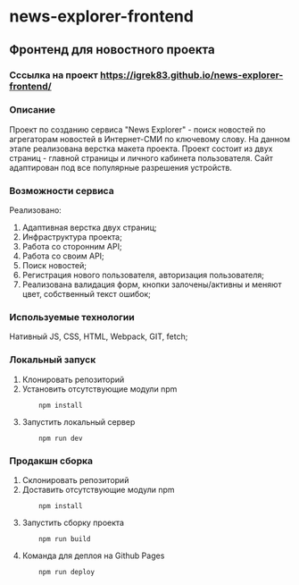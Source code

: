 # news-explorer-frontend

## Фронтенд для новостного проекта

### Сссылка на проект https://igrek83.github.io/news-explorer-frontend/

### Описание

Проект по созданию сервиса "News Explorer" - поиск новостей по агрегаторам новостей в Интернет-СМИ по ключевому слову. На данном этапе реализована верстка макета проекта. Проект состоит из двух страниц - главной страницы и личного кабинета пользователя. Сайт адаптирован под все популярные разрешения устройств.

### Возможности сервиса

Реализовано: 
1. Адаптивная верстка двух страниц;
2. Инфраструктура проекта;
3. Работа со сторонним API;
4. Работа со своим API;
5. Поиск новостей;
6. Регистрация нового пользователя, авторизация пользователя;
7. Реализована валидация форм, кнопки залочены/активны и меняют цвет, собственный текст ошибок;

### Используемые технологии

Нативный JS, CSS, HTML, Webpack, GIT, fetch;

### Локальный запуск

1. Клонировать репозиторий
2. Установить отсутствующие модули npm
   ```
       npm install
   ```
3. Запустить локальный сервер
   ```
       npm run dev
   ```

### Продакшн сборка

1. Склонировать репозиторий
2. Доставить отсутствующие модули npm
   ```
       npm install
   ```
3. Запустить сборку проекта
   ```
       npm run build
   ```
4. Команда для деплоя на Github Pages
   ```
       npm run deploy
   ```